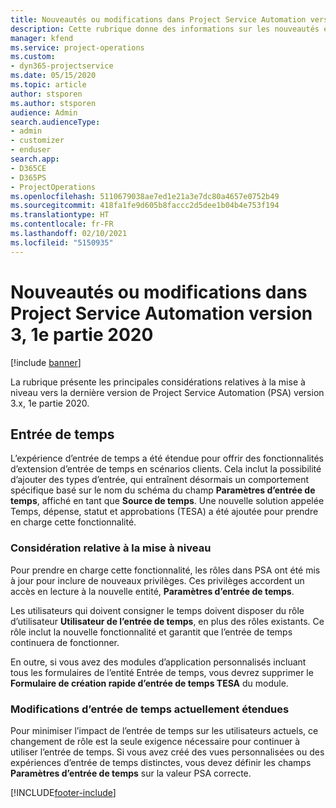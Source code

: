 ```yaml
---
title: Nouveautés ou modifications dans Project Service Automation version 3.x, 1e partie 2020
description: Cette rubrique donne des informations sur les nouveautés et les modifications dans Project Service Automation version 3, 1e partie 2020.
manager: kfend
ms.service: project-operations
ms.custom:
- dyn365-projectservice
ms.date: 05/15/2020
ms.topic: article
author: stsporen
ms.author: stsporen
audience: Admin
search.audienceType:
- admin
- customizer
- enduser
search.app:
- D365CE
- D365PS
- ProjectOperations
ms.openlocfilehash: 5110679038ae7ed1e21a3e7dc80a4657e0752b49
ms.sourcegitcommit: 418fa1fe9d605b8faccc2d5dee1b04b4e753f194
ms.translationtype: HT
ms.contentlocale: fr-FR
ms.lasthandoff: 02/10/2021
ms.locfileid: "5150935"
---
```

# <a name="whats-new-or-changed-in-project-service-automation-version-3-wave-1-2020"></a>Nouveautés ou modifications dans Project Service Automation version 3, 1e partie 2020

[!include [banner](../includes/psa-now-project-operations.md)]

La rubrique présente les principales considérations relatives à la mise à niveau vers la dernière version de Project Service Automation (PSA) version 3.x, 1e partie 2020.

## <a name="time-entry"></a>Entrée de temps
L’expérience d’entrée de temps a été étendue pour offrir des fonctionnalités d’extension d’entrée de temps en scénarios clients. Cela inclut la possibilité d’ajouter des types d’entrée, qui entraînent désormais un comportement spécifique basé sur le nom du schéma du champ **Paramètres d’entrée de temps**, affiché en tant que **Source de temps**. Une nouvelle solution appelée Temps, dépense, statut et approbations (TESA) a été ajoutée pour prendre en charge cette fonctionnalité.

### <a name="upgrade-consideration"></a>Considération relative à la mise à niveau
Pour prendre en charge cette fonctionnalité, les rôles dans PSA ont été mis à jour pour inclure de nouveaux privilèges. Ces privilèges accordent un accès en lecture à la nouvelle entité, **Paramètres d’entrée de temps**.

Les utilisateurs qui doivent consigner le temps doivent disposer du rôle d’utilisateur **Utilisateur de l’entrée de temps**, en plus des rôles existants. Ce rôle inclut la nouvelle fonctionnalité et garantit que l’entrée de temps continuera de fonctionner.

En outre, si vous avez des modules d’application personnalisés incluant tous les formulaires de l’entité Entrée de temps, vous devrez supprimer le **Formulaire de création rapide d’entrée de temps TESA** du module.

### <a name="currently-extended-time-entry-changes"></a>Modifications d’entrée de temps actuellement étendues
Pour minimiser l’impact de l’entrée de temps sur les utilisateurs actuels, ce changement de rôle est la seule exigence nécessaire pour continuer à utiliser l’entrée de temps. Si vous avez créé des vues personnalisées ou des expériences d’entrée de temps distinctes, vous devez définir les champs **Paramètres d’entrée de temps** sur la valeur PSA correcte.


[!INCLUDE[footer-include](../includes/footer-banner.md)]